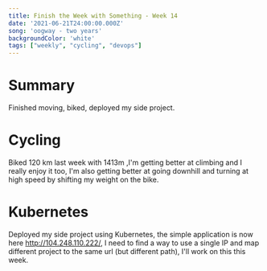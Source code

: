 ```yaml
---
title: Finish the Week with Something - Week 14
date: '2021-06-21T24:00:00.000Z'
song: 'oogway - two years'
backgroundColor: 'white'
tags: ["weekly", "cycling", "devops"]
---
```

# Summary
Finished moving, biked, deployed my side project.

# Cycling
Biked 120 km last week with 1413m ,I'm getting better at climbing and I really enjoy it too, I'm also getting better at going downhill and turning
at high speed by shifting my weight on the bike.

# Kubernetes
Deployed my side project using Kubernetes, the simple application is now here http://104.248.110.222/, I need to find a way to use a single IP and map different project to the same url (but different path), I'll work on this this week.